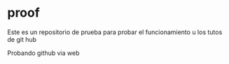 proof
=====

Este es un repositorio de prueba para probar el funcionamiento u los tutos de git hub


Probando github via web
